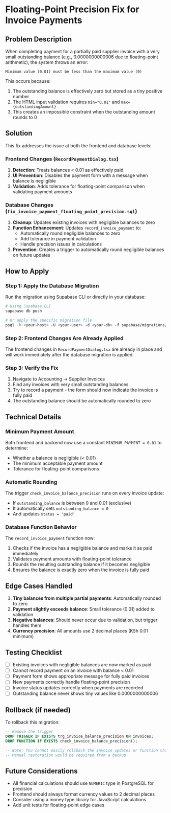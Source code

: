# Floating-Point Precision Fix for Invoice Payments

## Problem Description

When completing payment for a partially paid supplier invoice with a very small outstanding balance (e.g., 0.0000000000006 due to floating-point arithmetic), the system throws an error:

```
Minimum value (0.01) must be less than the maximum value (0)
```

This occurs because:
1. The outstanding balance is effectively zero but stored as a tiny positive number
2. The HTML input validation requires `min="0.01"` and `max={outstandingAmount}`
3. This creates an impossible constraint when the outstanding amount rounds to 0

## Solution

This fix addresses the issue at both the frontend and database levels:

### Frontend Changes (`RecordPaymentDialog.tsx`)

1. **Detection**: Treats balances < 0.01 as effectively paid
2. **UI Prevention**: Disables the payment form with a message when balance is negligible
3. **Validation**: Adds tolerance for floating-point comparison when validating payment amounts

### Database Changes (`fix_invoice_payment_floating_point_precision.sql`)

1. **Cleanup**: Updates existing invoices with negligible balances to zero
2. **Function Enhancement**: Updates `record_invoice_payment` to:
   - Automatically round negligible balances to zero
   - Add tolerance in payment validation
   - Handle precision issues in calculations
3. **Prevention**: Creates a trigger to automatically round negligible balances on future updates

## How to Apply

### Step 1: Apply the Database Migration

Run the migration using Supabase CLI or directly in your database:

```bash
# Using Supabase CLI
supabase db push

# Or apply the specific migration file
psql -h <your-host> -U <your-user> -d <your-db> -f supabase/migrations/fix_invoice_payment_floating_point_precision.sql
```

### Step 2: Frontend Changes Are Already Applied

The frontend changes in `RecordPaymentDialog.tsx` are already in place and will work immediately after the database migration is applied.

### Step 3: Verify the Fix

1. Navigate to Accounting → Supplier Invoices
2. Find any invoices with very small outstanding balances
3. Try to record a payment - the form should now indicate the invoice is fully paid
4. The outstanding balance should be automatically rounded to zero

## Technical Details

### Minimum Payment Amount

Both frontend and backend now use a constant `MINIMUM_PAYMENT = 0.01` to determine:
- Whether a balance is negligible (< 0.01)
- The minimum acceptable payment amount
- Tolerance for floating-point comparisons

### Automatic Rounding

The trigger `check_invoice_balance_precision` runs on every invoice update:
- If `outstanding_balance` is between 0 and 0.01 (exclusive)
- It automatically sets `outstanding_balance = 0`
- And updates `status = 'paid'`

### Database Function Behavior

The `record_invoice_payment` function now:
1. Checks if the invoice has a negligible balance and marks it as paid immediately
2. Validates payment amounts with floating-point tolerance
3. Rounds the resulting outstanding balance if it becomes negligible
4. Ensures the balance is exactly zero when the invoice is fully paid

## Edge Cases Handled

1. **Tiny balances from multiple partial payments**: Automatically rounded to zero
2. **Payment slightly exceeds balance**: Small tolerance (0.01) added to validation
3. **Negative balances**: Should never occur due to validation, but trigger handles them
4. **Currency precision**: All amounts use 2 decimal places (KSh 0.01 minimum)

## Testing Checklist

- [ ] Existing invoices with negligible balances are now marked as paid
- [ ] Cannot record payment on an invoice with balance < 0.01
- [ ] Payment form shows appropriate message for fully paid invoices
- [ ] New payments correctly handle floating-point precision
- [ ] Invoice status updates correctly when payments are recorded
- [ ] Outstanding balance never shows tiny values like 0.0000000000006

## Rollback (if needed)

To rollback this migration:

```sql
-- Remove the trigger
DROP TRIGGER IF EXISTS trg_invoice_balance_precision ON invoices;
DROP FUNCTION IF EXISTS check_invoice_balance_precision();

-- Note: You cannot easily rollback the invoice updates or function changes
-- Manual restoration would be required from a backup
```

## Future Considerations

- All financial calculations should use `NUMERIC` type in PostgreSQL for precision
- Frontend should always format currency values to 2 decimal places
- Consider using a money type library for JavaScript calculations
- Add unit tests for floating-point edge cases
